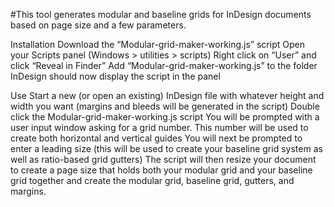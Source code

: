 #This tool generates modular and baseline grids for InDesign documents based on page size and a few parameters.

Installation
Download the “Modular-grid-maker-working.js” script
Open your Scripts panel (Windows > utilities > scripts)
Right click on “User” and click “Reveal in Finder”
Add “Modular-grid-maker-working.js” to the folder
InDesign should now display the script in the panel

Use
Start a new (or open an existing) InDesign file with whatever height and width you want (margins and bleeds will be generated in the script)
Double click the Modular-grid-maker-working.js script
You will be prompted with a user input window asking for a grid number. This number will be used to create both horizontal and vertical guides
You will next be prompted to enter a leading size (this will be used to create your baseline grid system as well as ratio-based grid gutters)
The script will then resize your document to create a page size that holds both your modular grid and your baseline grid together and create the modular grid, baseline grid, gutters, and margins.
